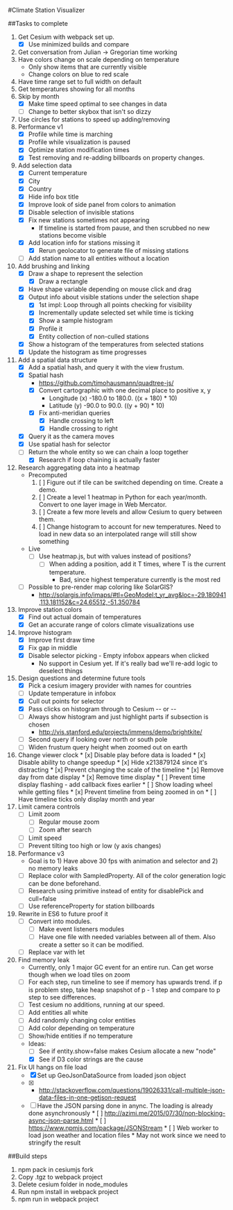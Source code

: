 #Climate Station Visualizer

##Tasks to complete
1. Get Cesium with webpack set up.
   * [x] Use minimized builds and compare
2. Get conversation from Julian -> Gregorian time working
3. Have colors change on scale depending on temperature
      * Only show items that are currently visible
      * Change colors on blue to red scale
4. Have time range set to full width on default
5. Get temperatures showing for all months
6. Skip by month
      * [x] Make time speed optimal to see changes in data
      * [ ] Change to better skybox that isn't so dizzy
7. Use circles for stations to speed up adding/removing
8. Performance v1
      * [x] Profile while time is marching
      * [x] Profile while visualization is paused
      * [x] Optimize station modification times
      * [x] Test removing and re-adding billboards on property changes.
9. Add selection data
      * [x] Current temperature
      * [x] City
      * [x] Country
      * [x] Hide info box title
      * [x] Improve look of side panel from colors to animation
      * [x] Disable selection of invisible stations
      * [x] Fix new stations sometimes not appearing
         * If timeline is started from pause, and then scrubbed no new stations
            become visible
      * [x] Add location info for stations missing it
         * [x] Rerun geolocator to generate file of missing stations
      * [ ] Add station name to all entities without a location
10. Add brushing and linking
      * [x] Draw a shape to represent the selection
         * [x] Draw a rectangle
      * [x] Have shape variable depending on mouse click and drag
      * [x] Output info about visible stations under the selection shape
         * [x] 1st impl: Loop through all points checking for visibility
         * [x] Incrementally update selected set while time is ticking
         * [x] Show a sample histogram
         * [x] Profile it
         * [x] Entity collection of non-culled stations
      * [x] Show a histogram of the temperatures from selected stations
      * [x] Update the histogram as time progresses
11. Add a spatial data structure
       * [x] Add a spatial hash, and query it with the view frustum.
       * [x] Spatial hash
           * https://github.com/timohausmann/quadtree-js/
           * [x] Convert cartographic with one decimal place to positive x, y
               * Longitude (x) -180.0 to 180.0. ((x + 180) * 10)
               * Latitude (y) -90.0 to 90.0.    ((y + 90) * 10)
           * [x] Fix anti-meridian queries
              * [x] Handle crossing to left
              * [x] Handle crossing to right
       * [x] Query it as the camera moves
       * [x] Use spatial hash for selector
       * [ ] Return the whole entity so we can chain a loop together
          * [x] Research if loop chaining is actually faster
12. Research aggregating data into a heatmap
       * Precomputed
         1. [ ] Figure out if tile can be switched depending on time. Create a demo.
         2. [ ] Create a level 1 heatmap in Python for each year/month. Convert to one layer image in Web Mercator.
         3. [ ] Create a few more levels and allow Cesium to query between them.
         4. [ ] Change histogram to account for new temperatures. Need to load in new data so an interpolated range will still show something
       * Live
         * [ ] Use heatmap.js, but with values instead of positions?
            * [ ] When adding a position, add it T times, where T is the current temperature.
               * Bad, since highest temperature currently is the most red
       * [ ] Possible to pre-render map coloring like SolarGIS?
          * http://solargis.info/imaps/#tl=GeoModel:t_yr_avg&loc=-29.180941,113.181152&c=24.65512,-51.350784
13. Improve station colors
       * [x] Find out actual domain of temperatures
       * [x] Get an accurate range of colors climate visualizations use
14. Improve histogram
       * [x] Improve first draw time
       * [x] Fix gap in middle
       * [x] Disable selector picking - Empty infobox appears when clicked
            * No support in Cesium yet. If it's really bad we'll re-add logic to deselect things
15. Design questions and determine future tools
       * [x] Pick a cesium imagery provider with names for countries
       * [ ] Update temperature in infobox
       * [x] Cull out points for selector
       * [x] Pass clicks on histogram through to Cesium
                  -- or --
       * [ ] Always show histogram and just highlight parts if subsection is chosen
            * http://vis.stanford.edu/projects/immens/demo/brightkite/
       * [ ] Second query if looking over north or south pole
       * [ ] Widen frustum query height when zoomed out on earth
16. Change viewer clock
        * [x] Disable play before data is loaded
        * [x] Disable ability to change speedup
        * [x] Hide x213879124 since it's distracting
        * [x] Prevent changing the scale of the timeline
        * [x] Remove day from date display
        * [x] Remove time display
        * [ ] Prevent time display flashing - add callback fixes earlier
        * [ ] Show loading wheel while getting files
        * [x] Prevent timeline from being zoomed in on
        * [ ] Have timeline ticks only display month and year
17. Limit camera controls
       * [ ] Limit zoom
          * [ ] Regular mouse zoom
          * [ ] Zoom after search
       * [ ] Limit speed
       * [ ] Prevent tilting too high or low (y axis changes)
18. Performance v3
       * Goal is to 1) Have above 30 fps with animation and selector and 2) no memory leaks
       * [ ] Replace color with SampledProperty. All of the color generation logic can be done beforehand.
       * [ ] Research using primitive instead of entity for disablePick and cull=false
       * [ ] Use referenceProperty for station billboards
19. Rewrite in ES6 to future proof it
       * [ ] Convert into modules.
          * [ ] Make event listeners modules
          * [ ] Have one file with needed variables between all of them. Also create a setter so it can be modified.
       * [ ] Replace var with let
20. Find memory leak
      * Currently, only 1 major GC event for an entire run. Can get worse though when we load tiles on zoom
      * [ ] For each step, run timeline to see if memory has upwards trend. if p is problem step, take heap snapshot of
         p - 1 step and compare to p step to see differences.
      * [ ] Test cesium no additions, running at our speed.
      * [ ] Add entities all white
      * [ ] Add randomly changing color entities
      * [ ] Add color depending on temperature
      * [ ] Show/hide entities if no temperature

      * Ideas:
        * [ ] See if entity.show=false makes Cesium allocate a new "node"
        * [x] See if D3 color strings are the cause
21. Fix UI hangs on file load
      * [x] Set up GeoJsonDataSource from loaded json object
      * [x] * http://stackoverflow.com/questions/19026331/call-multiple-json-data-files-in-one-getjson-request
      * [ ] Have the JSON parsing done in anync. The loading is already done asynchronously
            * [ ] http://azimi.me/2015/07/30/non-blocking-async-json-parse.html
            * [ ] https://www.npmjs.com/package/JSONStream
            * [ ] Web worker to load json weather and location files
                  * May not work since we need to stringify the result

##Build steps
1. npm pack in cesiumjs fork
2. Copy .tgz to webpack project
3. Delete cesium folder in node_modules
4. Run npm install in webpack project
5. npm run in webpack project
